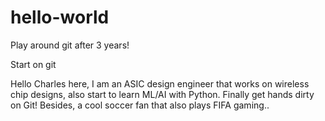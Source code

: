 # hello-world

Play around git after 3 years! 

Start on git

Hello Charles here,  I am an ASIC design engineer that works on wireless chip designs,  also start to learn ML/AI with Python.
Finally get hands dirty on Git!  Besides,  a cool soccer fan that also plays FIFA gaming..
